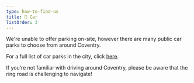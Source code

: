```yaml
---
type: how-to-find-us
title: 🚗 Car
listOrder: 3
---
```


We're unable to offer parking on-site, however there are many public car parks to choose from around Coventry.

For a full list of car parks in the city, click [here](https://www.coventry.gov.uk/homepage/1024/parking_search_results?your-area-keyword=&your-area-category=191&your-area-postcode=CV1+5RR&your-area-radius=2).

If you’re not familiar with driving around Coventry, please be aware that the ring road is challenging to navigate!
